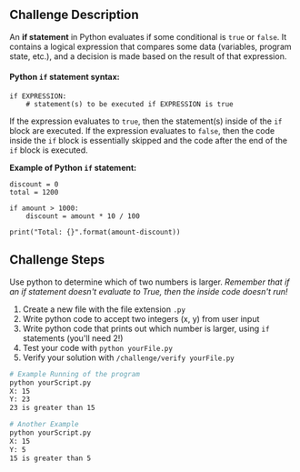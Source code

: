 ## Challenge Description
An **if statement** in Python evaluates if some conditional is `true` or `false`. It contains a logical expression that compares some data (variables, program state, etc.), and a decision is made based on the result of that expression. 

#### Python `if` statement syntax:
```
if EXPRESSION:
	# statement(s) to be executed if EXPRESSION is true
```
If the expression evaluates to `true`, then the statement(s) inside of the `if` block are executed. If the expression evaluates to `false`, then the code inside the `if` block is essentially skipped and the code after the end of the `if` block is executed. 


**Example of Python `if` statement:**
```
discount = 0
total = 1200

if amount > 1000:
	discount = amount * 10 / 100
  
print("Total: {}".format(amount-discount))
```

## Challenge Steps
Use python to determine which of two numbers is larger. *Remember that if an if statement doesn't evaluate to True, then the inside code doesn't run!*

1. Create a new file with the file extension `.py`
2. Write python code to accept two integers (x, y) from user input
2. Write python code that prints out which number is larger, using `if` statements (you'll need 2!)
3. Test your code with `python yourFile.py`
4. Verify your solution with `/challenge/verify yourFile.py`

```bash
# Example Running of the program
python yourScript.py
X: 15
Y: 23
23 is greater than 15
```

```bash
# Another Example
python yourScript.py
X: 15
Y: 5
15 is greater than 5
```
